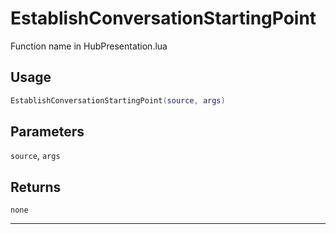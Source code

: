 # EstablishConversationStartingPoint
Function name in HubPresentation.lua
## Usage
```lua
EstablishConversationStartingPoint(source, args)
```
## Parameters
`source`, `args`
## Returns
`none`

---